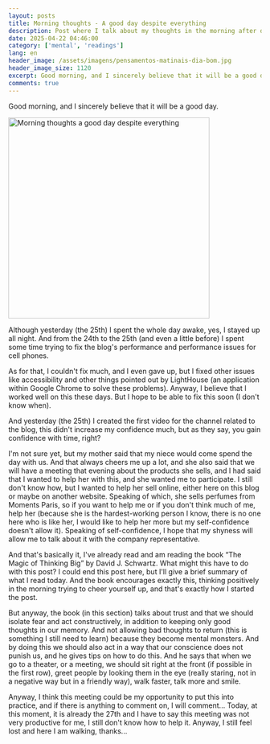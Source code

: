 ```yaml
---
layout: posts
title: Morning thoughts - A good day despite everything
description: Post where I talk about my thoughts in the morning after doing some tasks.
date: 2025-04-22 04:46:00
category: ['mental', 'readings']
lang: en
header_image: /assets/imagens/pensamentos-matinais-dia-bom.jpg
header_image_size: 1120
excerpt: Good morning, and I sincerely believe that it will be a good day. Although yesterday (the 25th) ...
comments: true
---
```


Good morning, and I sincerely believe that it will be a good day.

<img alt="Morning thoughts a good day despite everything"  src="{{ '/assets/imagens/pensamentos-matinais-dia-bom.jpg' | relative_url }}" width="400" height="400">

Although yesterday (the 25th) I spent the whole day awake, yes, I stayed up all night. And from the 24th to the 25th (and even a little before) I spent some time trying to fix the blog's performance and performance issues for cell phones.

As for that, I couldn't fix much, and I even gave up, but I fixed other issues like accessibility and other things pointed out by LightHouse (an application within Google Chrome to solve these problems). Anyway, I believe that I worked well on this these days. But I hope to be able to fix this soon (I don't know when).

And yesterday (the 25th) I created the first video for the channel related to the blog, this didn't increase my confidence much, but as they say, you gain confidence with time, right?

I'm not sure yet, but my mother said that my niece would come spend the day with us. And that always cheers me up a lot, and she also said that we will have a meeting that evening about the products she sells, and I had said that I wanted to help her with this, and she wanted me to participate. I still don't know how, but I wanted to help her sell online, either here on this blog or maybe on another website. Speaking of which, she sells perfumes from Moments Paris, so if you want to help me or if you don't think much of me, help her (because she is the hardest-working person I know, there is no one here who is like her, I would like to help her more but my self-confidence doesn't allow it). Speaking of self-confidence, I hope that my shyness will allow me to talk about it with the company representative.

And that's basically it, I've already read and am reading the book “The Magic of Thinking Big” by David J. Schwartz. What might this have to do with this post? I could end this post here, but I'll give a brief summary of what I read today. And the book encourages exactly this, thinking positively in the morning trying to cheer yourself up, and that's exactly how I started the post.

But anyway, the book (in this section) talks about trust and that we should isolate fear and act constructively, in addition to keeping only good thoughts in our memory. And not allowing bad thoughts to return (this is something I still need to learn) because they become mental monsters. And by doing this we should also act in a way that our conscience does not punish us, and he gives tips on how to do this. And he says that when we go to a theater, or a meeting, we should sit right at the front (if possible in the first row), greet people by looking them in the eye (really staring, not in a negative way but in a friendly way), walk faster, talk more and smile.

Anyway, I think this meeting could be my opportunity to put this into practice, and if there is anything to comment on, I will comment... Today, at this moment, it is already the 27th and I have to say this meeting was not very productive for me, I still don't know how to help it. Anyway, I still feel lost and here I am walking, thanks...